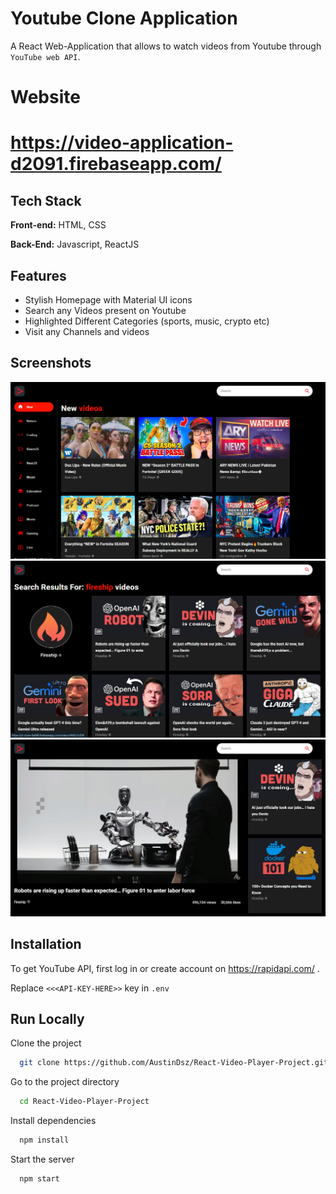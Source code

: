 
# Youtube Clone Application 

A React Web-Application that allows to watch videos from Youtube through ```YouTube web API```.


# Website

# https://video-application-d2091.firebaseapp.com/


## Tech Stack

**Front-end:** HTML, CSS

**Back-End:** Javascript, ReactJS

## Features

- Stylish Homepage with Material UI icons
- Search any Videos present on Youtube
- Highlighted Different Categories (sports, music, crypto etc)
- Visit any Channels and videos


## Screenshots

![App Screenshot](/screenshots/1.png)
![App Screenshot](/screenshots/2.png)
![App Screenshot](/screenshots/3.png)


## Installation

To get YouTube API, first log in or create account on https://rapidapi.com/ .

Replace ```<<<API-KEY-HERE>>``` key in ```.env```



    
## Run Locally

Clone the project

```bash
  git clone https://github.com/AustinDsz/React-Video-Player-Project.git
```

Go to the project directory

```bash
  cd React-Video-Player-Project
```

Install dependencies

```bash
  npm install
```

Start the server

```bash
  npm start
```





